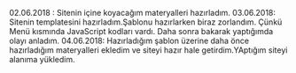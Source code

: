 02.06.2018 : Sitenin içine koyacağım materyalleri hazırladım.
03.06.2018: Sitenin templatesini hazırladım.Şablonu hazırlarken biraz zorlandım. Çünkü Menü kısmında JavaScript kodları vardı. Daha sonra bakarak yaptığımda olayı anladım.
04.06.2018: Hazırladığım şablon üzerine daha önce hazırladığım materyalleri ekledim ve siteyi hazır hale getirdim.YAptığım siteyi alanıma yükledim.

